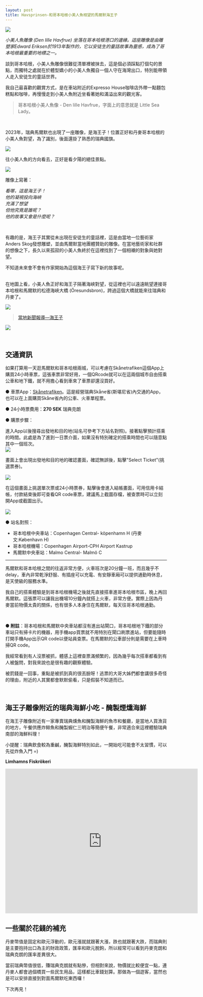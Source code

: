 ```yaml
---
layout: post
title: Havsprinsen-和哥本哈根小美人魚相望的馬爾默海王子
---
```


![](/assets/img/Havsprinsen/havsprinsen.JPG)<br/>


*小美人魚雕像 (Den lille Havfrue) 坐落在哥本哈根港口的邊緣。這座雕像是由雕塑家Edward Eriksen於1913年製作的，它以安徒生的童話故事為靈感，成為了哥本哈根最重要的地標之一。*

談到哥本哈根，小美人魚雕像很難從清單裡被抹去，這是個必須踩點打個勾的景點，而獨特之處就在於體型嬌小的小美人魚獨自一個人守在海灣出口，特別能帶領人走入安徒生的童話世界。

我自己最喜歡的觀賞方式，是在車站附近的Expresso House咖啡店外帶一點麵包糕點和咖啡，再慢慢走到小美人魚附近坐看著她和滿溢出來的觀光客。


> 哥本哈根小美人魚像 - Den lille Havfrue，字面上的意思就是 Little Sea Lady。

<br/>

2023年，瑞典馬爾默也出現了一座雕像，是海王子！位置正好和丹麥哥本哈根的小美人魚對望，為了識別，後面還掛了熟悉的瑞典國旗。

![](/assets/img/Havsprinsen/havsprinsensweden.png)<br/>

往小美人魚的方向看去，正好是看夕陽的絕佳景點。

![](/assets/img/Havsprinsen/sunsetwhavsprinsen.jpg)<br/>

雕像上寫著：

*看哪，這是海王子！<br/>
 他的凝視投向海峽<br/>
 充滿了想望<br/>
 但他究竟是誰呢？<br/>
 他的故事又會是什麼呢？*

 <br/>

有趣的是，海王子其實從未出現在安徒生的童話裡，這是由當地一位藝術家Anders Skog發想雕塑，並由馬爾默當地團體贊助的雕像。在當地藝術家和社群的想像之下，長久以來孤寂的小美人魚終於在這裡找到了一個相襯的對象與她對望。

不知道未來會不會有作家開始為這個海王子寫下新的故事呢。

<br/>
在地圖上看，小美人魚正好和海王子隔著海峽對望，從這裡也可以遠遠眺望連接哥本哈根和馬爾默的松德海峽大橋 (Öresundsbron)，跨過這個大橋就能來往瑞典和丹麥了。<br/>


![](/assets/img/Havsprinsen/distanceL-H.jpg)<br/>



 > [當地新聞報導—海王子](https://www.newsoresund.se/havsprinsen-pa-limhamn-haller-utkik-efter-den-lilla-sjojungfrun/)

![](/assets/img/Havsprinsen/havsprinsen3.png)<br/>

<br/>

## 交通資訊

如果打算用一天逛馬爾默和哥本哈根兩城，可以考慮在Skånetrafiken這個App上購買24小時車票，這張車票非常好用，一個QRcode就可以在這兩個城市自由搭乘公車和地下鐵，就不用擔心看到車來了車票卻還沒買好。


● 車票App：[Skånetrafiken](https://apps.apple.com/tr/app/sk%C3%A5netrafiken/id1180539331)。這是經營瑞典Skåne省(斯堪尼省)內交通的App，也可以在上面購買Skåne省內的公車、火車單程票。<br/>

● 24小時票費用：**270 SEK** 瑞典克朗 <br/>

● 購票步驟： <br/>

進入App以後搜尋出發地和目的地(站名可參考下方站名對照)。接著點擊預計搭乘的時間。此處是為了進到一日票介面，如果沒有特別確定的搭乘時間也可以隨意點其中一個班次。<br/>
![](/assets/img/Havsprinsen/ska-step1.jpg)<br/>

畫面上會出現出發地和目的地的確認畫面，確認無誤後，點擊"Select Ticket"(挑選票券)。<br/><br/>
![](/assets/img/Havsprinsen/ska-step2.jpg)<br/>

在這個畫面上挑選單次票或24小時票券，點擊後會進入結帳畫面，可用信用卡結帳，付款結束後即可查看QR code車票，建議馬上截圖存檔，被查票時可以立刻開App或截圖出示。<br/><br/>
![](/assets/img/Havsprinsen/ska-step3.jpg)<br/>

● 站名對照：<br/>
  - 哥本哈根中央車站：Copenhagen Central- köpenhamn H (丹麥文:København H)<br/>
  - 哥本哈根機場：Copenhagen Airport-CPH Airport Kastrup <br/>
  - 馬爾默中央車站：Malmo Central- Malmö C <br/>

---

馬爾默和哥本哈根之間的往返非常方便，火車班次是20分鐘一班，而且幾乎不delay，車內非常乾淨舒服、有插座可以充電、有安靜車廂可以提供通勤時休息，是天使級的服務水準。

我自己的搭乘體驗是到哥本哈根機場之後就先直接搭車進哥本哈根市區，晚上再回馬爾默。這張票可以讓我出機場10分鐘內就搭上火車，非常方便。實際上因為丹麥當前物價太貴的關係，也有很多人本身住在馬爾默，每天往哥本哈根通勤。

<br/>

**● 附註**：哥本哈根和馬爾默中央車站都沒有進出站閘口，哥本哈根地下鐵的部分車站只有掃卡片的機器，用手機app買票就不用特別在閘口刷票進站，但要能隨時打開手機App出示QR code以便站員查票。在馬爾默的公車部分則是需要在上車時掃QR code。

我經常看到有人沒票被抓，體感上這裡查票滿頻繁的，因為幾乎每次搭車都看到有人被盤問，對我來說也是很有趣的觀察體驗。

被罰錢是一回事，重點是被抓到真的很丟臉呀！逃票的大哥大姊們都會講很多奇怪的理由，附近的人其實都會默默偷看，只是假裝不知道而已。

<br/>


## 海王子雕像附近的瑞典海鮮小吃 - 醃製煙燻海鮮

在海王子雕像附近有一家專賣瑞典燻魚和醃製海鮮的魚市和餐廳，是當地人買漁貨的地方，午餐供應炸鲱魚和醃製蝦仁三明治等簡便午餐，非常適合來這裡體驗瑞典南部的海鮮料理！<br/>

小提醒：瑞典飲食較為重鹹，醃製海鮮特別如此，一開始吃可能會不太習慣，可以先從炸魚入門 =) 

**Limhamns Fiskrökeri**<br/>
<iframe src="https://www.google.com/maps/embed?pb=!1m18!1m12!1m3!1d4020.7565726059147!2d12.917796418240398!3d55.58557288853222!2m3!1f0!2f0!3f0!3m2!1i1024!2i768!4f13.1!3m3!1m2!1s0x4653a6f3ab893b21%3A0xfa3379419ec8f24d!2sLimhamns%20Fiskr%C3%B6keri!5e0!3m2!1szh-TW!2snl!4v1689154592959!5m2!1szh-TW!2snl" width="600" height="450" style="border:0;" allowfullscreen="" loading="lazy" referrerpolicy="no-referrer-when-downgrade"></iframe>


## 一些關於花錢的補充

丹麥幣值是固定和歐元浮動的，歐元漲就就跟著大漲，跌也就跟著大跌，而瑞典則是主要抱持出口為主的財政政策，匯率和歐元脫鉤，所以經常可以看到丹麥克朗和瑞典克朗的匯率差異很大。

當前瑞典幣值很低，賺瑞典克朗就有點慘，但相對來說，物價就比較便宜一點，連丹麥人都會過個橋買一些民生用品，這樣都比車錢划算。那做為一個遊客，當然也是可以安排直接到對面馬爾默吃東西囉！


下次再見！


<br/>
